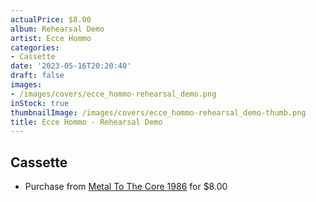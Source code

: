 ```yaml
---
actualPrice: $8.00
album: Rehearsal Demo
artist: Ecce Hommo
categories:
- Cassette
date: '2023-05-16T20:20:40'
draft: false
images:
- /images/covers/ecce_hommo-rehearsal_demo.png
inStock: true
thumbnailImage: /images/covers/ecce_hommo-rehearsal_demo-thumb.png
title: Ecce Hommo - Rehearsal Demo
---
```


## Cassette
* Purchase from [Metal To The Core 1986](https://metaltothecore1986.com/shop/ecce-hommo-rehearsal-demo-cassette/) for $8.00
